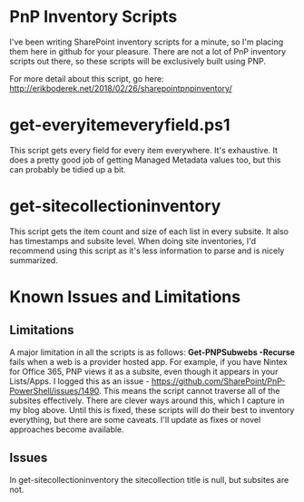 # PnP Inventory Scripts
I've been writing SharePoint inventory scripts for a minute, so I'm placing them here in github for your pleasure. There are not a lot of PnP inventory scripts out there, so these scripts will be exclusively built using PNP.

For more detail about this script, go here: http://erikboderek.net/2018/02/26/sharepointpnpinventory/

# get-everyitemeveryfield.ps1
This script gets every field for every item everywhere. It's exhaustive. It does a pretty good job of getting Managed Metadata values too, but this can probably be tidied up a bit.

# get-sitecollectioninventory
This script gets the item count and size of each list in every subsite. It also has timestamps and subsite level. When doing site inventories, I'd recommend using this script as it's less information to parse and is nicely summarized. 

# Known Issues and Limitations
## Limitations
A major limitation in all the scripts is as follows:
  **Get-PNPSubwebs -Recurse** fails when a web is a provider hosted app. For example, if you have Nintex for Office 365, PNP views it as a subsite, even though it appears in your Lists/Apps. I logged this as an issue - https://github.com/SharePoint/PnP-PowerShell/issues/1490. This means the script cannot traverse all of the subsites effectively. There are clever ways around this, which I capture in my blog above. Until this is fixed, these scripts will do their best to inventory everything, but there are some caveats. I'll update as fixes or novel approaches become available.

## Issues
In get-sitecollectioninventory the sitecollection title is null, but subsites are not. 

